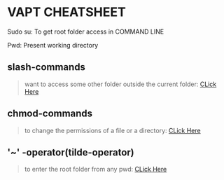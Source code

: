 # VAPT CHEATSHEET

Sudo su:
To get root folder access in COMMAND LINE


Pwd: Present working directory

## slash-commands
  > want to access some other folder outside the current folder: [CLick Here](https://github.com/sagar98cyber/vapt/tree/slash-command)

## chmod-commands
  > to change the permissions of a file or a directory: [CLick Here](https://github.com/sagar98cyber/vapt/tree/chmod-branch)

## '~' -operator(tilde-operator)
  > to enter the root folder from any pwd: [CLick Here](https://github.com/sagar98cyber/vapt/tree/chmod-branch)